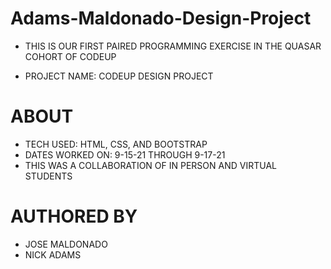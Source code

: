 # Adams-Maldonado-Design-Project

* THIS IS OUR FIRST PAIRED PROGRAMMING EXERCISE IN THE QUASAR COHORT OF CODEUP

* PROJECT NAME: CODEUP DESIGN PROJECT


# ABOUT

* TECH USED: HTML, CSS, AND BOOTSTRAP
* DATES WORKED ON: 9-15-21 THROUGH 9-17-21
* THIS WAS A COLLABORATION OF IN PERSON AND VIRTUAL STUDENTS


# AUTHORED BY

* JOSE MALDONADO
* NICK ADAMS